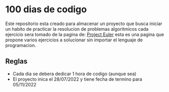 # 100 dias de codigo

Este repositorio esta creado para almacenar un proyecto que busca iniciar un habito de practicar la resolucion de problemas algoritmicos 
cada ejercicio sera tomado de la pagina de: [Project Euler](https://projecteuler.net/about) esta es una pagina que propone varios ejercicios
a solucionar sin importar el lenguaje de programacion.

## Reglas
- Cada dia se debera dedicar 1 hora de codigo (aunque sea)
- El proyecto inica el 28/07/2022 y tiene fecha de termino para 05/11/2022
